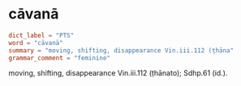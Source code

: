 # cāvanā

``` toml
dict_label = "PTS"
word = "cāvanā"
summary = "moving, shifting, disappearance Vin.iii.112 (ṭhāna"
grammar_comment = "feminine"
```

moving, shifting, disappearance Vin.iii.112 (ṭhānato); Sdhp.61 (id.).

